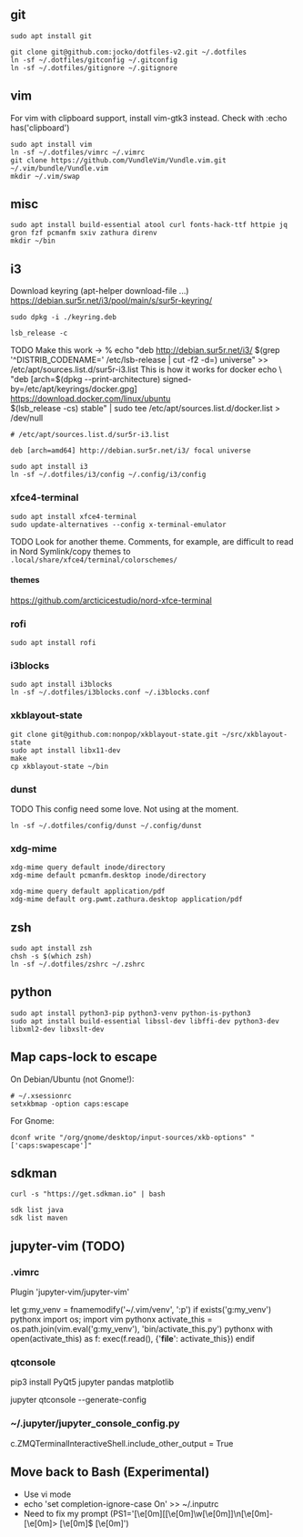 ## git

```
sudo apt install git
```

```
git clone git@github.com:jocko/dotfiles-v2.git ~/.dotfiles
ln -sf ~/.dotfiles/gitconfig ~/.gitconfig
ln -sf ~/.dotfiles/gitignore ~/.gitignore
```

## vim

For vim with clipboard support, install vim-gtk3 instead. Check with :echo has('clipboard')
```
sudo apt install vim
ln -sf ~/.dotfiles/vimrc ~/.vimrc
git clone https://github.com/VundleVim/Vundle.vim.git ~/.vim/bundle/Vundle.vim
mkdir ~/.vim/swap
```

## misc

```
sudo apt install build-essential atool curl fonts-hack-ttf httpie jq gron fzf pcmanfm sxiv zathura direnv
mkdir ~/bin
```

## i3

Download keyring (apt-helper download-file ...)
https://debian.sur5r.net/i3/pool/main/s/sur5r-keyring/
```
sudo dpkg -i ./keyring.deb
```

```
lsb_release -c
```

TODO Make this work
-> % echo "deb http://debian.sur5r.net/i3/ $(grep '^DISTRIB_CODENAME=' /etc/lsb-release | cut -f2 -d=) universe" >> /etc/apt/sources.list.d/sur5r-i3.list
This is how it works for docker
      echo \
        "deb [arch=$(dpkg --print-architecture) signed-by=/etc/apt/keyrings/docker.gpg] https://download.docker.com/linux/ubuntu \
        $(lsb_release -cs) stable" | sudo tee /etc/apt/sources.list.d/docker.list > /dev/null

```
# /etc/apt/sources.list.d/sur5r-i3.list

deb [arch=amd64] http://debian.sur5r.net/i3/ focal universe
```

```
sudo apt install i3
ln -sf ~/.dotfiles/i3/config ~/.config/i3/config 
```

### xfce4-terminal

```
sudo apt install xfce4-terminal
sudo update-alternatives --config x-terminal-emulator
```

TODO Look for another theme. Comments, for example, are difficult to read in Nord
Symlink/copy themes to `.local/share/xfce4/terminal/colorschemes/`

#### themes

https://github.com/arcticicestudio/nord-xfce-terminal

### rofi

```
sudo apt install rofi
```

### i3blocks

```
sudo apt install i3blocks
ln -sf ~/.dotfiles/i3blocks.conf ~/.i3blocks.conf
```

### xkblayout-state


```
git clone git@github.com:nonpop/xkblayout-state.git ~/src/xkblayout-state
sudo apt install libx11-dev
make
cp xkblayout-state ~/bin
```

### dunst

TODO This config need some love. Not using at the moment.

```
ln -sf ~/.dotfiles/config/dunst ~/.config/dunst
```

### xdg-mime

```
xdg-mime query default inode/directory
xdg-mime default pcmanfm.desktop inode/directory

xdg-mime query default application/pdf
xdg-mime default org.pwmt.zathura.desktop application/pdf
```

## zsh

```
sudo apt install zsh
chsh -s $(which zsh)
ln -sf ~/.dotfiles/zshrc ~/.zshrc
```

## python

```
sudo apt install python3-pip python3-venv python-is-python3
sudo apt install build-essential libssl-dev libffi-dev python3-dev libxml2-dev libxslt-dev
```

## Map caps-lock to escape

On Debian/Ubuntu (not Gnome!):

```
# ~/.xsessionrc
setxkbmap -option caps:escape
```

For Gnome:

```
dconf write "/org/gnome/desktop/input-sources/xkb-options" "['caps:swapescape']"
```

## sdkman

```
curl -s "https://get.sdkman.io" | bash
```

```
sdk list java
sdk list maven
```

## jupyter-vim (TODO)

### .vimrc

Plugin 'jupyter-vim/jupyter-vim'

let g:my_venv = fnamemodify('~/.vim/venv', ':p')
if exists('g:my_venv')
    pythonx import os; import vim
    pythonx activate_this = os.path.join(vim.eval('g:my_venv'), 'bin/activate_this.py')
    pythonx with open(activate_this) as f: exec(f.read(), {'__file__': activate_this})
endif

### qtconsole

pip3 install PyQt5 jupyter pandas matplotlib

jupyter qtconsole --generate-config

### ~/.jupyter/jupyter_console_config.py

c.ZMQTerminalInteractiveShell.include_other_output = True

## Move back to Bash (Experimental)

* Use vi mode
* echo 'set completion-ignore-case On' >> ~/.inputrc
* Need to fix my prompt (PS1='\[\e[0m\][\[\e[0m\]\w\[\e[0m\]]\n\[\e[0m\]-\[\e[0m\]> \[\e[0m\]\$ \[\e[0m\]')
